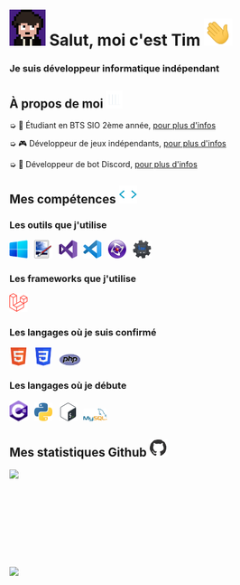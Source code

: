 <h1 style="vertical-align: top;"> <img src="Ressources\Tim.gif" width="64px"> Salut, moi c'est Tim <img src = "Ressources\Hand.gif" width = 50px> </h1>
<p align='center'>

</p>
<h3>
<div size='20px'> Je suis développeur informatique indépendant
</h3>
</div>

<h2> À propos de moi <img src="Ressources\Line.gif" width="30px">
</h2>

➭ 💼 Étudiant en BTS SIO 2ème année, <a href="http://tim-req.ml" target="_blank">pour plus d'infos</a>

➭ 🎮 Développeur de jeux indépendants, <a href="http://strakygames.tk" target="_blank">pour plus d'infos</a>

➭ 🤖 Développeur de bot Discord, <a href="http://strakybot.tk" target="_blank">pour plus d'infos</a> 

<h2> Mes compétences <img src = "Ressources\Code.gif" width = 32px> </h2>

<div>

<h3>Les outils que j'utilise</h3>
  
<a href="https://www.microsoft.com/fr-fr/windows"><img src="Ressources\Windows.png" alt="Windows" title="Windows" width=32px></a>
  &nbsp;
<a href="https://www.getpaint.net"><img src="Ressources\Paint.Net.png" alt="Paint.NET" title="Paint.NET" width=32px></a>
  &nbsp;
<a href="https://visualstudio.microsoft.com/fr"><img src="Ressources\VisualStudio.png" alt="Visual Studio" title="Visual Studio" width=32px></a>
  &nbsp;
<a href="https://code.visualstudio.com"><img src="Ressources\VisualStudioCode.png" alt="Visual Studio Code" title="Visual Studio Code" width=32px></a>
  &nbsp;
<a href="https://www.clickteam.com/clickteam-fusion-2-5"><img src="Ressources\Clickteam.png" alt="Clickteam Fusion" title="Clickteam Fusion" width=32px></a>
  &nbsp;
<a href="https://dbotmaker.io"><img src="Ressources\DiscordBotMaker.png" alt="Discord Bot Maker" title="Discord Bot Maker" width=32px></a>
  
<h3>Les frameworks que j'utilise</h3>
<a href="https://laravel.com"><img src="Ressources\Laravel.png" alt="Laravel" title="Laravel" width=32px></a>
  
<h3>Les langages où je suis confirmé</h3>
  
<a href="https://html.spec.whatwg.org"><img src="Ressources\HTML.png" alt="HTML" title="HTML" width=32px></a>
 &nbsp;
<a href="https://www.w3.org/TR/CSS/#css"><img src="Ressources\CSS.png" alt="CSS" title="CSS" width=32px></a>
 &nbsp;
<a href="https://www.php.net"><img src="Ressources\PHP.png" alt="PHP" title="PHP" width=38px></a>
  
<h3>Les langages où je débute</h3>
  
<a href="https://docs.microsoft.com/en-us/dotnet/csharp"><img src="Ressources\Csharp.png" alt="C#" title="C#" width=32px></a>
  &nbsp;
<a href="https://www.python.org"><img src="Ressources\Python.png" alt="Python" title="Python" width=32px></a>
  &nbsp;
<a href="https://www.gnu.org/software/bash"><img src="Ressources\Bash.png" alt="Bash" title="Bash" width=32px></a>
  &nbsp;
<a href="https://www.mysql.com/fr"><img src="Ressources\MySQL.png" alt="SQL" title="SQL" width=42px></a>
  
</div>

<h2> Mes statistiques Github <img src='Ressources\Github.gif' width='32px'> </h2>

<a href="https://github.com/Str4ky/github-readme-stats">
<img align="left" src="https://github-readme-stats.vercel.app/api?username=Str4ky&count_private=true&show_icons=true&theme=tokyonight" />
</a><br><br><br><br><br><br><br><br><br><br>
<a href="https://github.com/Str4ky/convoychat">
<img align="center" src="https://github-readme-stats.vercel.app/api/top-langs/?username=Str4ky&theme=tokyonight" />
</a>
